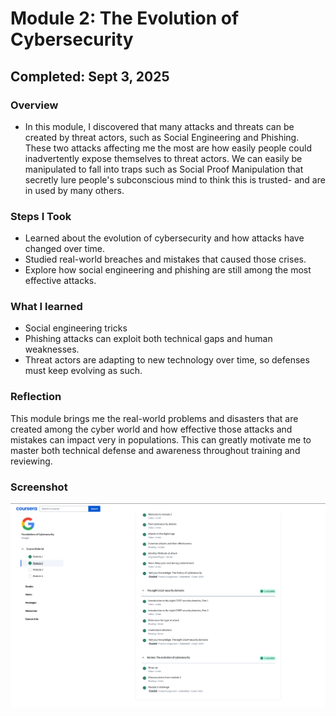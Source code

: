 # Module 2: The Evolution of Cybersecurity
## Completed: Sept 3, 2025

### Overview
- In this module, I discovered that many attacks and threats can be created by threat actors, such as Social Engineering and Phishing. 
 These two attacks affecting me the most are how easily people could inadvertently expose themselves to threat actors. 
 We can easily be manipulated to fall into traps such as Social Proof Manipulation that secretly lure people's subconscious mind to think this is trusted-
 and are in used by many others.

### Steps I Took
- Learned about the evolution of cybersecurity and how attacks have changed over time.
- Studied real-world breaches and mistakes that caused those crises.
- Explore how social engineering and phishing are still among the most effective attacks.

### What I learned
- Social engineering tricks
- Phishing attacks can exploit both technical gaps and human weaknesses.
- Threat actors are adapting to new technology over time, so defenses must keep evolving as such.

### Reflection
This module brings me the real-world problems and disasters that are created among the cyber world and how effective 
those attacks and mistakes can impact very in populations. This can greatly motivate me to master both technical defense and 
awareness throughout training and reviewing.

### Screenshot
![Foundations of Cybersecurity - Module 2](screenshots/Foundations_Module2.png)
